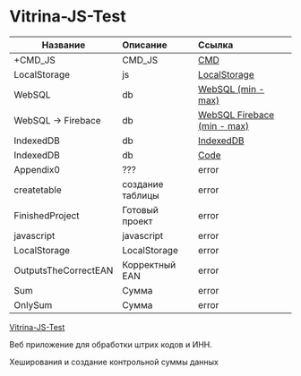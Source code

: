 # Vitrina-JS-Test

| Название | Описание | Ссылка |
|----------------|:---------|:----------------|
| +CMD_JS | CMD_JS | [CMD](https://quantum-pizzza.github.io/Vitrina-JS-Test/+CMD_JS/ean_test/ean_release.cmd)  |
| LocalStorage | js | [LocalStorage](https://quantum-pizzza.github.io/Vitrina-JS-Test/+Only-HTML-Firebase-JS/index_LocalStorage.html)  |
| WebSQL | db | [WebSQL (min - max)](https://quantum-pizzza.github.io/Vitrina-JS-Test/+SQLite-IndexedDB-WebSQL-Node-JS/WebSQL_index.html) |
| WebSQL -> Firebace | db | [WebSQL Firebace (min - max)](https://quantum-pizzza.github.io/Vitrina-JS-Test/+SQLite-IndexedDB-WebSQL-Node-JS/WebSQL_index.html) |
| IndexedDB | db | [IndexedDB](https://quantum-pizzza.github.io/Vitrina-JS-Test/+SQLite-IndexedDB-WebSQL-Node-JS/IndexedDB/indexed_db_getItem.html) |
| IndexedDB | db | [Code](https://quantum-pizzza.github.io/Vitrina-JS-Test/+SQLite-IndexedDB-WebSQL-Node-JS/code) |
| Appendix0 | ??? | error |
| createtable | создание таблицы | error |
| FinishedProject | Готовый проект | error |
| javascript | javascript | error |
| LocalStorage | LocalStorage | error |
| OutputsTheCorrectEAN | Корректный EAN | error |
| Sum | Сумма | error |
| OnlySum | Сумма | error |


[Vitrina-JS-Test](https://quantum-pizzza.github.io/Vitrina-JS-Test/)

Веб приложение для обработки штрих кодов и ИНН.

Хеширования и создание контрольной суммы данных 
